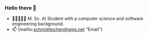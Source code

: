 ### Hello there 👋

- 🤖🧠👨🏻‍💻 M. Sc. AI Student with a computer science and software engineering background.
- 📫 (mailto:schmidtjochen@gmx.net "Email")

<!--
**nejox/nejox** is a ✨ _special_ ✨ repository because its `README.md` (this file) appears on your GitHub profile.

Here are some ideas to get you started:

- 🔭 I’m currently working on ...
- 🌱 I’m currently learning ...
- 👯 I’m looking to collaborate on ...
- 🤔 I’m looking for help with ...
- 💬 Ask me about ...
- 📫 How to reach me: ...
- 😄 Pronouns: ...
- ⚡ Fun fact: ...
-->
